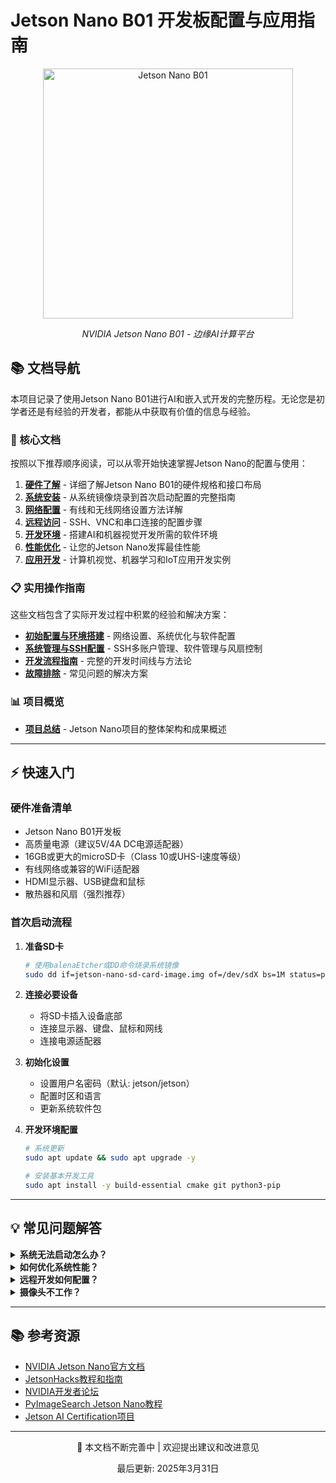 # Jetson Nano B01 开发板配置与应用指南

<div align="center">
    <img src="https://developer.nvidia.com/sites/default/files/akamai/embedded/images/jetsonNano/JetsonNano-DevKit_Front-Top_Right_trimmed.jpg" alt="Jetson Nano B01" width="400"/>
    <p><em>NVIDIA Jetson Nano B01 - 边缘AI计算平台</em></p>
</div>

## 📚 文档导航

本项目记录了使用Jetson Nano B01进行AI和嵌入式开发的完整历程。无论您是初学者还是有经验的开发者，都能从中获取有价值的信息与经验。

### 🔰 核心文档

按照以下推荐顺序阅读，可以从零开始快速掌握Jetson Nano的配置与使用：

1. [**硬件了解**](hardware.md) - 详细了解Jetson Nano B01的硬件规格和接口布局
2. [**系统安装**](system-installation.md) - 从系统镜像烧录到首次启动配置的完整指南
3. [**网络配置**](network-configuration.md) - 有线和无线网络设置方法详解
4. [**远程访问**](remote-access.md) - SSH、VNC和串口连接的配置步骤
5. [**开发环境**](development-environment.md) - 搭建AI和机器视觉开发所需的软件环境
6. [**性能优化**](performance-optimization.md) - 让您的Jetson Nano发挥最佳性能
7. [**应用开发**](applications.md) - 计算机视觉、机器学习和IoT应用开发实例

### 📋 实用操作指南

这些文档包含了实际开发过程中积累的经验和解决方案：

- [**初始配置与环境搭建**](initial-setup.md) - 网络设置、系统优化与软件配置
- [**系统管理与SSH配置**](system-management.md) - SSH多账户管理、软件管理与风扇控制
- [**开发流程指南**](development-workflow.md) - 完整的开发时间线与方法论
- [**故障排除**](troubleshooting.md) - 常见问题的解决方案

### 📊 项目概览

- [**项目总结**](project-summary.md) - Jetson Nano项目的整体架构和成果概述

---

## ⚡ 快速入门

### 硬件准备清单

- Jetson Nano B01开发板
- 高质量电源（建议5V/4A DC电源适配器）
- 16GB或更大的microSD卡（Class 10或UHS-I速度等级）
- 有线网络或兼容的WiFi适配器
- HDMI显示器、USB键盘和鼠标
- 散热器和风扇（强烈推荐）

### 首次启动流程

1. **准备SD卡**
   ```bash
   # 使用balenaEtcher或DD命令烧录系统镜像
   sudo dd if=jetson-nano-sd-card-image.img of=/dev/sdX bs=1M status=progress
   ```

2. **连接必要设备**
   - 将SD卡插入设备底部
   - 连接显示器、键盘、鼠标和网线
   - 连接电源适配器

3. **初始化设置**
   - 设置用户名密码（默认: jetson/jetson）
   - 配置时区和语言
   - 更新系统软件包

4. **开发环境配置**
   ```bash
   # 系统更新
   sudo apt update && sudo apt upgrade -y
   
   # 安装基本开发工具
   sudo apt install -y build-essential cmake git python3-pip
   ```

---

## 💡 常见问题解答

<details>
<summary><b>系统无法启动怎么办？</b></summary>
<p>
检查电源是否稳定供电，SD卡是否正确插入。如果问题依旧，可能需要重新烧录系统镜像或参考<a href="troubleshooting.md#系统启动问题">故障排除指南</a>。
</p>
</details>

<details>
<summary><b>如何优化系统性能？</b></summary>
<p>
Jetson Nano支持多种功耗模式，可通过<code>sudo nvpmodel -m 0</code>命令切换到高性能模式。更多优化方法请参考<a href="performance-optimization.md">性能优化指南</a>。
</p>
</details>

<details>
<summary><b>远程开发如何配置？</b></summary>
<p>
推荐使用SSH和VNC进行远程访问。配置方法：<br>
- SSH: <code>sudo apt install openssh-server</code><br>
- VNC: <code>sudo apt install vino</code><br>
详细步骤请查看<a href="remote-access.md">远程访问配置</a>。
</p>
</details>

<details>
<summary><b>摄像头不工作？</b></summary>
<p>
USB摄像头应自动识别。CSI摄像头需确保连接正确并运行<code>v4l2-ctl --list-devices</code>检查识别情况。详见<a href="applications.md#配置摄像头">应用开发指南</a>。
</p>
</details>

---

## 📚 参考资源

- [NVIDIA Jetson Nano官方文档](https://developer.nvidia.com/embedded/jetson-nano-developer-kit)
- [JetsonHacks教程和指南](https://www.jetsonhacks.com/category/jetson-nano/)
- [NVIDIA开发者论坛](https://forums.developer.nvidia.com/c/agx-autonomous-machines/jetson-embedded-systems/jetson-nano/76)
- [PyImageSearch Jetson Nano教程](https://www.pyimagesearch.com/category/jetson-nano/)
- [Jetson AI Certification项目](https://developer.nvidia.com/embedded/learn/jetson-ai-certification-programs)

---

<div align="center">
    <p>📝 本文档不断完善中 | 欢迎提出建议和改进意见</p>
    <p>最后更新: 2025年3月31日</p>
</div> 